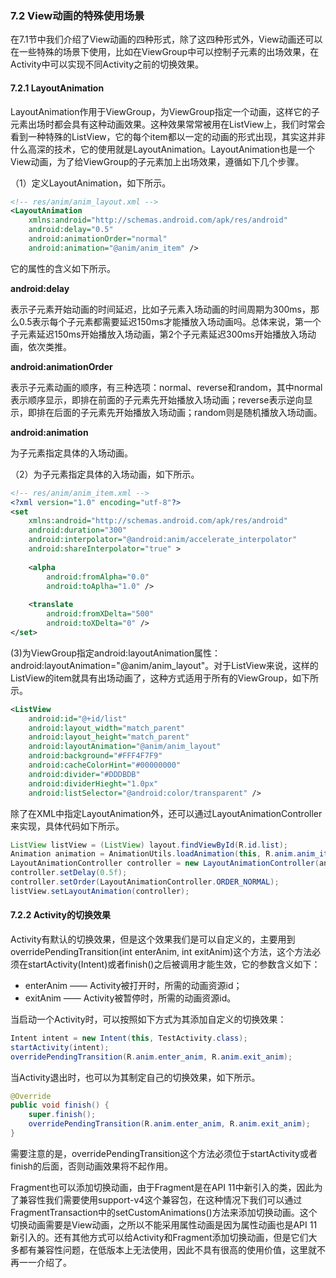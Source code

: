 ### 7.2 View动画的特殊使用场景

在7.1节中我们介绍了View动画的四种形式，除了这四种形式外，View动画还可以在一些特殊的场景下使用，比如在ViewGroup中可以控制子元素的出场效果，在Activity中可以实现不同Activity之前的切换效果。

#### 7.2.1 LayoutAnimation

LayoutAnimation作用于ViewGroup，为ViewGroup指定一个动画，这样它的子元素出场时都会具有这种动画效果。这种效果常常被用在ListView上，我们时常会看到一种特殊的ListView，它的每个item都以一定的动画的形式出现，其实这并非什么高深的技术，它的使用就是LayoutAnimation。LayoutAnimation也是一个View动画，为了给ViewGroup的子元素加上出场效果，遵循如下几个步骤。

（1）定义LayoutAnimation，如下所示。

```xml
<!-- res/anim/anim_layout.xml -->
<LayoutAnimation
    xmlns:android="http://schemas.android.com/apk/res/android"
    android:delay="0.5"
    android:animationOrder="normal"
    android:animation="@anim/anim_item" />
```

它的属性的含义如下所示。

**android:delay**

表示子元素开始动画的时间延迟，比如子元素入场动画的时间周期为300ms，那么0.5表示每个子元素都需要延迟150ms才能播放入场动画吗。总体来说，第一个子元素延迟150ms开始播放入场动画，第2个子元素延迟300ms开始播放入场动画，依次类推。

**android:animationOrder**

表示子元素动画的顺序，有三种选项：normal、reverse和random，其中normal表示顺序显示，即排在前面的子元素先开始播放入场动画；reverse表示逆向显示，即排在后面的子元素先开始播放入场动画；random则是随机播放入场动画。

**android:animation**

为子元素指定具体的入场动画。

（2）为子元素指定具体的入场动画，如下所示。

```xml
<!-- res/anim/anim_item.xml -->
<?xml version="1.0" encoding="utf-8"?>
<set
    xmlns:android="http://schemas.android.com/apk/res/android"
    android:duration="300"
    android:interpolator="@android:anim/accelerate_interpolator"
    android:shareInterpolator="true" >
    
    <alpha
        android:fromAlpha="0.0"
        android:toAplha="1.0" />
        
    <translate
        android:fromXDelta="500"
        android:toXDelta="0" />
</set>
```

(3)为ViewGroup指定android:layoutAnimation属性：android:layoutAnimation="@anim/anim_layout"。对于ListView来说，这样的ListView的item就具有出场动画了，这种方式适用于所有的ViewGroup，如下所示。

```xml
<ListView
    android:id="@+id/list"
    android:layout_width="match_parent"
    android:layout_height="match_parent"
    android:layoutAnimation="@anim/anim_layout"
    android:background="#FFF4F7F9"
    android:cacheColorHint="#00000000"
    android:divider="#DDDBDB"
    android:dividerHieght="1.0px"
    android:listSelector="@android:color/transparent" />
```

除了在XML中指定LayoutAnimation外，还可以通过LayoutAnimationController来实现，具体代码如下所示。

```Java
ListView listView = (ListView) layout.findViewById(R.id.list);
Animation animation = AnimationUtils.loadAnimation(this, R.anim.anim_item);
LayoutAnimationController controller = new LayoutAnimationController(animation);
controller.setDelay(0.5f);
controller.setOrder(LayoutAnimationController.ORDER_NORMAL);
listView.setLayoutAnimation(controller);
```

#### 7.2.2 Activity的切换效果

Activity有默认的切换效果，但是这个效果我们是可以自定义的，主要用到overridePendingTransition(int enterAnim, int exitAnim)这个方法，这个方法必须在startActivity(Intent)或者finish()之后被调用才能生效，它的参数含义如下：

- enterAnim —— Activity被打开时，所需的动画资源id；
- exitAnim —— Activity被暂停时，所需的动画资源id。

当启动一个Activity时，可以按照如下方式为其添加自定义的切换效果：

```Java
Intent intent = new Intent(this, TestActivity.class);
startActivity(intent);
overridePendingTransition(R.anim.enter_anim, R.anim.exit_anim);
```

当Activity退出时，也可以为其制定自己的切换效果，如下所示。

```Java
@Override
public void finish() {
    super.finish();
    overridePendingTransition(R.anim.enter_anim, R.anim.exit_anim);
}
```

需要注意的是，overridePendingTransition这个方法必须位于startActivity或者finish的后面，否则动画效果将不起作用。

Fragment也可以添加切换动画，由于Fragment是在API 11中新引入的类，因此为了兼容性我们需要使用support-v4这个兼容包，在这种情况下我们可以通过FragmentTransaction中的setCustomAnimations()方法来添加切换动画。这个切换动画需要是View动画，之所以不能采用属性动画是因为属性动画也是API 11新引入的。还有其他方式可以给Activity和Fragment添加切换动画，但是它们大多都有兼容性问题，在低版本上无法使用，因此不具有很高的使用价值，这里就不再一一介绍了。